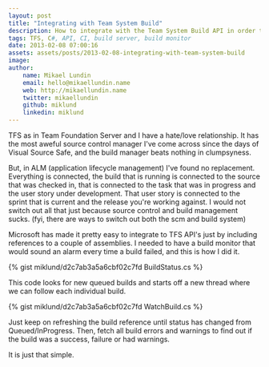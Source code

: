 ```yaml
---
layout: post
title: "Integrating with Team System Build"
description: How to integrate with the Team System Build API in order to get the build status of a particular build. You can use this to control an alarm when the build goes wrong.
tags: TFS, C#, API, CI, build server, build monitor
date: 2013-02-08 07:00:16
assets: assets/posts/2013-02-08-integrating-with-team-system-build
image: 
author:
    name: Mikael Lundin
    email: hello@mikaellundin.name
    web: http://mikaellundin.name
    twitter: mikaellundin
    github: miklund
    linkedin: miklund
---
```


TFS as in Team Foundation Server and I have a hate/love relationship. It has the most aweful source control manager I've come across since the days of Visual Source Safe, and the build manager beats nothing in clumpsyness.

But, in ALM (application lifecycle management) I've found no replacement. Everything is connected, the build that is running is connected to the source that was checked in, that is connected to the task that was in progress and the user story under development. That user story is connected to the sprint that is current and the release you're working against. I would not switch out all that just because source control and build management sucks. (fyi, there are ways to switch out both the scm and build system)

Microsoft has made it pretty easy to integrate to TFS API's just by including references to a couple of assemblies. I needed to have a build monitor that would sound an alarm every time a build failed, and this is how I did it.

{% gist miklund/d2c7ab3a5a6cbf02c7fd BuildStatus.cs %}

This code looks for new queued builds and starts off a new thread where we can follow each individual build.

{% gist miklund/d2c7ab3a5a6cbf02c7fd WatchBuild.cs %}

Just keep on refreshing the build reference until status has changed from Queued/InProgress. Then, fetch all build errors and warnings to find out if the build was a success, failure or had warnings.

It is just that simple.

